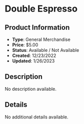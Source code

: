 # Double Espresso

## Product Information
- **Type**: General Merchandise
- **Price**: $5.00
- **Status**: Available / Not Available
- **Created**: 12/23/2022
- **Updated**: 1/26/2023

## Description
No description available.



## Details
No additional details available.
